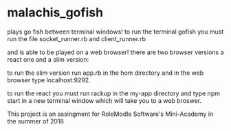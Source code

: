 # malachis_gofish

plays go fish between terminal windows!
 to run the terminal gofish you must run the file socket_runner.rb and client_runner.rb

and is able to be played on a web browser!
 there are two browser versions a react one and a slim version:
 
 to run the slim version run app.rb in the hom directory and in the web browser type localhost:9292.
 
 to run the react you must run rackup in the my-app directory and type npm start in a new terminal window which will take you  to a web broswer.
 

This project is an assingment for RoleModle Software's Mini-Academy in the summer of 2018
